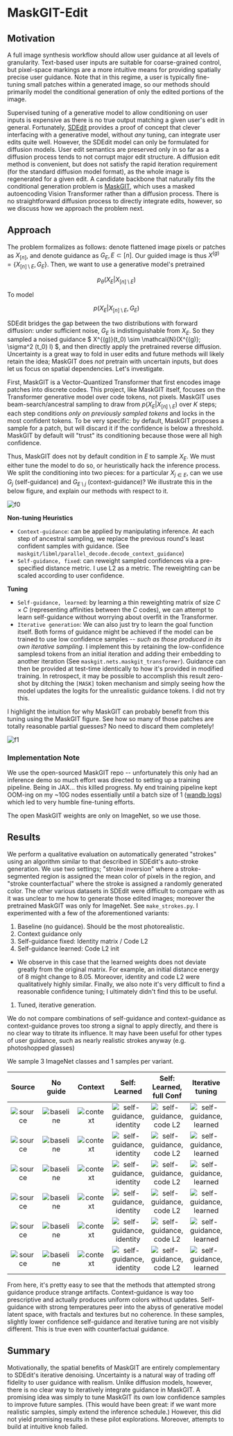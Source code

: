 # MaskGIT-Edit

## Motivation
A full image synthesis workflow should allow user guidance at all levels of granularity. Text-based user inputs are suitable for coarse-grained control, but pixel-space markings are a more intuitive means for providing spatially precise user guidance. Note that in this regime, a user is typically fine-tuning small patches within a generated image, so our methods should primarily model the conditional generation of only the edited portions of the image.

Supervised tuning of a generative model to allow conditioning on user inputs is expensive as there is no true output matching a given user's edit in general. Fortunately, [SDEdit](https://sde-image-editing.github.io/) provides a proof of concept that clever interfacing with a generative model, without _any_ tuning, can integrate user edits quite well. However, the SDEdit model can only be formulated for diffusion models. User edit semantics are preserved only in so far as a diffusion process tends to not corrupt major edit structure. A diffusion edit method is convenient, but does not satisfy the rapid iteration requirement (for the standard diffusion model format), as the whole image is regenerated for a given edit. A candidate backbone that naturally fits the conditional generation problem is [MaskGIT](https://masked-generative-image-transformer.github.io/), which uses a masked autoencoding Vision Transformer rather than a diffusion process. There is no straightforward diffusion process to directly integrate edits, however, so we discuss how we approach the problem next.

## Approach

The problem formalizes as follows: denote flattened image pixels or patches as $X_{[n]}$, and denote guidance as $G_{E}, E \subset [n]$. Our guided image is thus $X^{(g)} = \{X_{[n]\setminus E}, G_{E}\}$.  Then, we want to use a generative model's pretrained

$$
    p_\theta (X_E | X_{[n] \setminus E})
$$

To model

$$
    p (X_E | X_{[n] \setminus E}, G_E)
$$

SDEdit bridges the gap between the two distributions with forward diffusion: under sufficient noise, $G_E$ is indistinguishable from $X_E$. So they sampled a noised guidance
$
X^{(g)}(t_0) \sim \mathcal{N}(X^{(g)}; \sigma^2 (t_0) I)
$, and then directly apply the pretrained reverse diffusion.
Uncertainty is a great way to fold in user edits and future methods will likely retain the idea; MaskGIT does _not_ pretrain with uncertain inputs, but does let us focus on spatial dependencies. Let's investigate.

First, MaskGIT is a Vector-Quantized Transformer that first encodes image patches into discrete codes. This project, like MaskGIT itself, focuses on the Transformer generative model over code tokens, not pixels. MaskGIT uses beam-search/ancestral sampling to draw from
$p(X_E|X_{[n]\setminus E})$
over
$K$ steps; each step conditions _only on previously sampled tokens_ and locks in the most confident tokens. To be very specific: by default, MaskGIT proposes a sample for a patch, but will discard it if the confidence is below a threshold. MaskGIT by default will "trust" its conditioning because those were all high confidence.

Thus, MaskGIT does not by default condition in $E$ to sample $X_E$. We must either tune the model to do so, or heuristically hack the inference process. We split the conditioning into two pieces: for a particular $X_{j \in E}$, can we use $G_j$ (self-guidance) and $G_{E \setminus j}$ (context-guidance)? We illustrate this in the below figure, and explain our methods with respect to it.

![f0](./imgs/maskgit_f0.png)

**Non-tuning Heuristics**
- `Context-guidance`: can be applied by manipulating inference. At each step of ancestral sampling, we replace the previous round's least confident samples with guidance. (See `maskgit/libml/parallel_decode.decode_context_guidance`)
- `Self-guidance, fixed`: can reweight sampled confidences via a pre-specified distance metric. I use L2 as a metric. The reweighting can be scaled according to user confidence.

**Tuning**
- `Self-guidance, learned`: by learning a thin reweighting matrix of size $C \times C$ (representing affinities between the $C$ codes), we can attempt to learn self-guidance without worrying about overfit in the Transformer.
- `Iterative generation`: We can also just try to learn the goal function itself. Both forms of guidance might be achieved if the model can be trained to use low confidence samples -- _such as those produced in its own iterative sampling_. I implement this by retaining the low-confidence samplesd tokens from an initial iteration and adding their embedding to another iteration (See `maskgit.nets.maskgit_transformer`). Guidance can then be provided at test-time identically to how it's provided in modified training. In retrospect, it may be possible to accomplish this result zero-shot by ditching the `[MASK]` token mechanism and simply seeing how the model updates the logits for the unrealistic guidance tokens. I did not try this.

I highlight the intuition for why MaskGIT can probably benefit from this tuning using the MaskGIT figure. See how so many of those patches are totally reasonable partial guesses? No need to discard them completely!

![f1](./imgs/maskgit_f1.png)

### Implementation Note
We use the open-sourced MaskGIT repo -- unfortunately this only had an inference demo so much effort was directed to setting up a training pipeline. Being in JAX... this killed progress. My end training pipeline kept OOM-ing on my ~10G nodes essentially until a batch size of 1 ([wandb logs](https://wandb.ai/joelye9/maskgit_edit)) which led to very humble fine-tuning efforts.

The open MaskGIT weights are only on ImageNet, so we use those.

## Results

We perform a qualitative evaluation on automatically generated "strokes" using an algorithm similar to that described in SDEdit's auto-stroke generation. We use two settings; "stroke inversion" where a stroke-segmented region is assigned the mean color of pixels in the region, and "stroke counterfactual" where the stroke is assigned a randomly generated color. The other various datasets in SDEdit were difficult to compare with as it was unclear to me how to generate those edited images; moreover the pretrained MaskGIT was only for ImageNet. See `make_strokes.py`.
I experimented with a few of the aforementioned variants:
1. Baseline (no guidance). Should be the most photorealistic.
2. Context guidance only
3. Self-guidance fixed: Identity matrix / Code L2
4. Self-guidance learned: Code L2 init
- We observe in this case that the learned weights does not deviate greatly from the original matrix. For example, an initial distance energy of 8 might change to 8.05. Moreover, identity and code L2 were qualitatively highly similar. Finally, we also note it's very difficult to find a reasonable confidence tuning; I ultimately didn't find this to be useful.
1. Tuned, iterative generation.
<!-- 2. No promises, but if I have time I'll add the direct usage of the pretrained model with the guidance tokens subbed in for mask tokens. -->
We do not compare combinations of self-guidance and context-guidance as context-guidance proves too strong a signal to apply directly, and there is no clear way to titrate its influence. It may have been useful for other types of user guidance, such as nearly realistic strokes anyway (e.g. photoshopped glasses)

We sample 3 ImageNet classes and 1 samples per variant.

<style>
table th:first-of-type {
    width: 15%;
}
table th:nth-of-type(2) {
    width: 17%;
}
table th:nth-of-type(3) {
    width: 17%;
}
table th:nth-of-type(4) {
    width: 17%;
}
table th:nth-of-type(5) {
    width: 17%;
}
table th:nth-of-type(5) {
    width: 17%;
}
</style>
Source | No guide | Context |  Self: Learned | Self: Learned, full Conf  | Iterative tuning
|:---:|:---:|:---:|:---:|:---:|:---:
![source](./output/cls_goldfish_source__1.png) | ![baseline](./output/cls_goldfish_baseline_1.png) | ![context](./output/cls_goldfish_ctx_1.png) | ![self-guidance, identity](./output/cls_goldfish_reweight_1.png) | ![self-guidance, code L2](./output/cls_goldfish_hiweight_1.png) | ![self-guidance, learned](./output/cls_goldfish_reweight_1.png) | ![iterative](./output/cls_goldfish_iterate_1.png)
![source](./output/cls_goldfish_source__cf_2.png) | ![baseline](./output/cls_goldfish_baseline_cf_2.png) | ![context](./output/cls_goldfish_ctx_cf_2.png) | ![self-guidance, identity](./output/cls_goldfish_reweight_cf_2.png) | ![self-guidance, code L2](./output/cls_goldfish_hiweight_cf_2.png) | ![self-guidance, learned](./output/cls_goldfish_reweight_cf_2.png) | ![iterative](./output/cls_goldfish_iterate_cf_2.png)
![source](./output/cls_hook_source__0.png) | ![baseline](./output/cls_hook_baseline_0.png) | ![context](./output/cls_hook_ctx_0.png) | ![self-guidance, identity](./output/cls_hook_reweight_0.png) | ![self-guidance, code L2](./output/cls_hook_hiweight_0.png) | ![self-guidance, learned](./output/cls_hook_reweight_0.png) | ![iterative](./output/cls_hook_iterate_0.png)
![source](./output/cls_hook_source__cf_0.png) | ![baseline](./output/cls_hook_baseline_cf_0.png) | ![context](./output/cls_hook_ctx_cf_0.png) | ![self-guidance, identity](./output/cls_hook_reweight_cf_0.png) | ![self-guidance, code L2](./output/cls_hook_hiweight_cf_0.png) | ![self-guidance, learned](./output/cls_hook_reweight_cf_0.png) | ![iterative](./output/cls_hook_iterate_cf_0.png)
![source](./output/cls_academic_source__2.png) | ![baseline](./output/cls_academic_baseline_2.png) | ![context](./output/cls_academic_ctx_2.png) | ![self-guidance, identity](./output/cls_academic_reweight_2.png) | ![self-guidance, code L2](./output/cls_academic_hiweight_2.png) | ![self-guidance, learned](./output/cls_academic_reweight_2.png) | ![iterative](./output/cls_academic_iterate_2.png)
![source](./output/cls_academic_source__cf_2.png) | ![baseline](./output/cls_academic_baseline_cf_2.png) | ![context](./output/cls_academic_ctx_cf_2.png) | ![self-guidance, identity](./output/cls_academic_reweight_cf_2.png) | ![self-guidance, code L2](./output/cls_academic_hiweight_cf_2.png) | ![self-guidance, learned](./output/cls_academic_reweight_cf_2.png) | ![iterative](./output/cls_academic_iterate_cf_2.png)

From here, it's pretty easy to see that the methods that attempted strong guidance produce strange artifacts. Context-guidance is way too prescriptive and actually produces uniform colors without updates. Self-guidance with strong temperatures peer into the abyss of generative model latent space, with fractals and textures but no coherence. In these samples, slightly lower confidence self-guidance and iterative tuning are not visibly different. This is true even with counterfactual guidance.


## Summary
Motivationally, the spatial benefits of MaskGIT are entirely complementary to SDEdit's iterative denoising. Uncertainty is a natural way of trading off fidelity to user guidance with realism. Unlike diffusion models, however, there is no clear way to iteratively integrate guidance in MaskGIT. A promising idea was simply to tune MaskGIT its own low confidence samples to improve future samples. (This would have been great: if we want more realistic samples, simply extend the inference schedule.) However, this did not yield promising results in these pilot explorations. Moreover, attempts to build at intuitive knob failed.